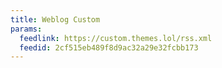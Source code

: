 ```yaml
---
title: Weblog Custom
params:
  feedlink: https://custom.themes.lol/rss.xml
  feedid: 2cf515eb489f8d9ac32a29e32fcbb173
---
```

